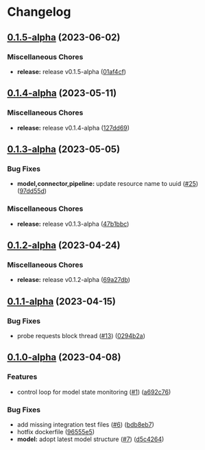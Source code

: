 # Changelog

## [0.1.5-alpha](https://github.com/instill-ai/controller/compare/v0.1.4-alpha...v0.1.5-alpha) (2023-06-02)


### Miscellaneous Chores

* **release:** release v0.1.5-alpha ([01af4cf](https://github.com/instill-ai/controller/commit/01af4cffc2d7028831f2a7619119f345a7497018))

## [0.1.4-alpha](https://github.com/instill-ai/controller/compare/v0.1.3-alpha...v0.1.4-alpha) (2023-05-11)


### Miscellaneous Chores

* **release:** release v0.1.4-alpha ([127dd69](https://github.com/instill-ai/controller/commit/127dd690959ed4c7c264eb4caf651e68d1d77c8e))

## [0.1.3-alpha](https://github.com/instill-ai/controller/compare/v0.1.2-alpha...v0.1.3-alpha) (2023-05-05)


### Bug Fixes

* **model,connector,pipeline:** update resource name to uuid ([#25](https://github.com/instill-ai/controller/issues/25)) ([97dd55d](https://github.com/instill-ai/controller/commit/97dd55dc272dc3f7feeb90e80db6e0a5f080c010))


### Miscellaneous Chores

* **release:** release v0.1.3-alpha ([47b1bbc](https://github.com/instill-ai/controller/commit/47b1bbc0dc12a69f6220623aa7bf0c6306bc4992))

## [0.1.2-alpha](https://github.com/instill-ai/controller/compare/v0.1.1-alpha...v0.1.2-alpha) (2023-04-24)


### Miscellaneous Chores

* **release:** release v0.1.2-alpha ([69a27db](https://github.com/instill-ai/controller/commit/69a27db545bc9c721a7aade15de3e9eab102ddcb))

## [0.1.1-alpha](https://github.com/instill-ai/controller/compare/v0.1.0-alpha...v0.1.1-alpha) (2023-04-15)


### Bug Fixes

* probe requests block thread ([#13](https://github.com/instill-ai/controller/issues/13)) ([0294b2a](https://github.com/instill-ai/controller/commit/0294b2ad69e43e76921e2760df4e8dd590a1695b))

## [0.1.0-alpha](https://github.com/instill-ai/controller/compare/v0.0.0-alpha...v0.1.0-alpha) (2023-04-08)


### Features

* control loop for model state monitoring ([#1](https://github.com/instill-ai/controller/issues/1)) ([a692c76](https://github.com/instill-ai/controller/commit/a692c76f6d93c45af01550de11759c76610e3123))


### Bug Fixes

* add missing integration test files ([#6](https://github.com/instill-ai/controller/issues/6)) ([bdb8eb7](https://github.com/instill-ai/controller/commit/bdb8eb77fbbb91f778724760aa0799c155f8f2b5))
* hotfix dockerfile ([96555e5](https://github.com/instill-ai/controller/commit/96555e5c8955482e2a50a4c8934d517a778c4d0f))
* **model:** adopt latest model structure ([#7](https://github.com/instill-ai/controller/issues/7)) ([d5c4264](https://github.com/instill-ai/controller/commit/d5c4264a718184e153832f2a7c00ffc4bba2516e))
